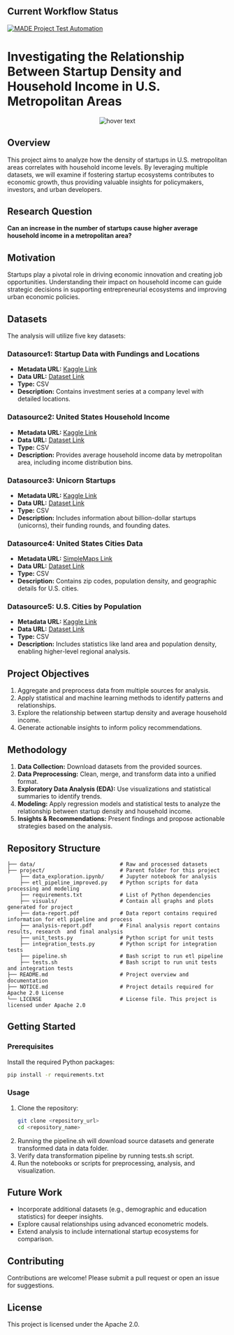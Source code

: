 
## Current Workflow Status
[![MADE Project Test Automation](https://github.com/nomanarshad94/made-project-ws24/actions/workflows/project_test_ci.yml/badge.svg)](https://github.com/nomanarshad94/made-project-ws24/actions/workflows/project_test_ci.yml)


# Investigating the Relationship Between Startup Density and Household Income in U.S. Metropolitan Areas
<!-- ![alt text](/project_main_image.avif?raw=true) -->

<p align="center">
  <img src="/project_main_image.avif" title="hover text">
</p>

## Overview

This project aims to analyze how the density of startups in U.S. metropolitan areas correlates with household income levels. By leveraging multiple datasets, we will examine if fostering startup ecosystems contributes to economic growth, thus providing valuable insights for policymakers, investors, and urban developers.  

## Research Question  
**Can an increase in the number of startups cause higher average household income in a metropolitan area?**

## Motivation  
Startups play a pivotal role in driving economic innovation and creating job opportunities. Understanding their impact on household income can guide strategic decisions in supporting entrepreneurial ecosystems and improving urban economic policies.

## Datasets

The analysis will utilize five key datasets:

### Datasource1: Startup Data with Fundings and Locations  
- **Metadata URL:** [Kaggle Link](https://www.kaggle.com/datasets/arindam235/startup-investments-crunchbase)  
- **Data URL:** [Dataset Link](https://www.kaggle.com/datasets/arindam235/startup-investments-crunchbase)  
- **Type:** CSV  
- **Description:** Contains investment series at a company level with detailed locations.

### Datasource2: United States Household Income  
- **Metadata URL:** [Kaggle Link](https://www.kaggle.com/datasets/claygendron/us-household-income-by-zip-code-2021-2011)  
- **Data URL:** [Dataset Link](https://www.kaggle.com/datasets/claygendron/us-household-income-by-zip-code-2021-2011?select=us_income_zipcode.csv)  
- **Type:** CSV  
- **Description:** Provides average household income data by metropolitan area, including income distribution bins.

### Datasource3: Unicorn Startups  
- **Metadata URL:** [Kaggle Link](https://www.kaggle.com/datasets/ramjasmaurya/unicorn-startups)  
- **Data URL:** [Dataset Link](https://www.kaggle.com/datasets/ramjasmaurya/unicorn-startups?select=unicorns+till+sep+2022.csv)  
- **Type:** CSV  
- **Description:** Includes information about billion-dollar startups (unicorns), their funding rounds, and founding dates.

### Datasource4: United States Cities Data  
- **Metadata URL:** [SimpleMaps Link](https://simplemaps.com/data/us-cities)  
- **Data URL:** [Dataset Link](https://www.kaggle.com/datasets/sergejnuss/united-states-cities-database)  
- **Type:** CSV  
- **Description:** Contains zip codes, population density, and geographic details for U.S. cities.

### Datasource5: U.S. Cities by Population  
- **Metadata URL:** [Kaggle Link](https://www.kaggle.com/datasets/axeltorbenson/us-cities-by-population-top-330)  
- **Data URL:** [Dataset Link](https://www.kaggle.com/datasets/axeltorbenson/us-cities-by-population-top-330?select=us_cities_by_pop.csv)  
- **Type:** CSV  
- **Description:** Includes statistics like land area and population density, enabling higher-level regional analysis.

## Project Objectives  


1. Aggregate and preprocess data from multiple sources for analysis.  
2. Apply statistical and machine learning methods to identify patterns and relationships.  
3. Explore the relationship between startup density and average household income.  
4. Generate actionable insights to inform policy recommendations.  

## Methodology  

1. **Data Collection:** Download datasets from the provided sources.  
2. **Data Preprocessing:** Clean, merge, and transform data into a unified format.  
3. **Exploratory Data Analysis (EDA):** Use visualizations and statistical summaries to identify trends.  
4. **Modeling:** Apply regression models and statistical tests to analyze the relationship between startup density and household income.  
5. **Insights & Recommendations:** Present findings and propose actionable strategies based on the analysis.  

## Repository Structure  

```
├── data/                     		# Raw and processed datasets  
├── project/						# Parent folder for this project
	├── data_exploration.ipynb/     # Jupyter notebook for analysis  
	├── etl_pipeline_improved.py    # Python scripts for data processing and modeling  
	├── requirements.txt          	# List of Python dependencies  
	├── visuals/  			  		# Contain all graphs and plots generated for project
	├── data-report.pdf				# Data report contains required information for etl pipeline and process   
	├── analysis-report.pdf         # Final analysis report contains results, research  and final analysis
	├── unit_tests.py		        # Python script for unit tests
	├── integration_tests.py        # Python script for integration tests
	├── pipeline.sh         		# Bash script to run etl pipeline
	├── tests.sh         			# Bash script to run unit tests and integration tests
├── README.md                 		# Project overview and documentation  
├── NOTICE.md						# Project details required for Apache 2.0 License
└── LICENSE          				# License file. This project is licensed under Apache 2.0 
```

## Getting Started  

### Prerequisites  

Install the required Python packages:  

```bash
pip install -r requirements.txt
```

### Usage  

1. Clone the repository:  
   ```bash
   git clone <repository_url>
   cd <repository_name>
   ```
2. Running the pipeline.sh will download source datasets and generate transformed data in data folder.  
3. Verify data transformation pipeline by running tests.sh script.
3. Run the notebooks or scripts for preprocessing, analysis, and visualization.

## Future Work  

- Incorporate additional datasets (e.g., demographic and education statistics) for deeper insights.  
- Explore causal relationships using advanced econometric models.  
- Extend analysis to include international startup ecosystems for comparison.  

## Contributing  

Contributions are welcome! Please submit a pull request or open an issue for suggestions.  

## License  

This project is licensed under the Apache 2.0.
